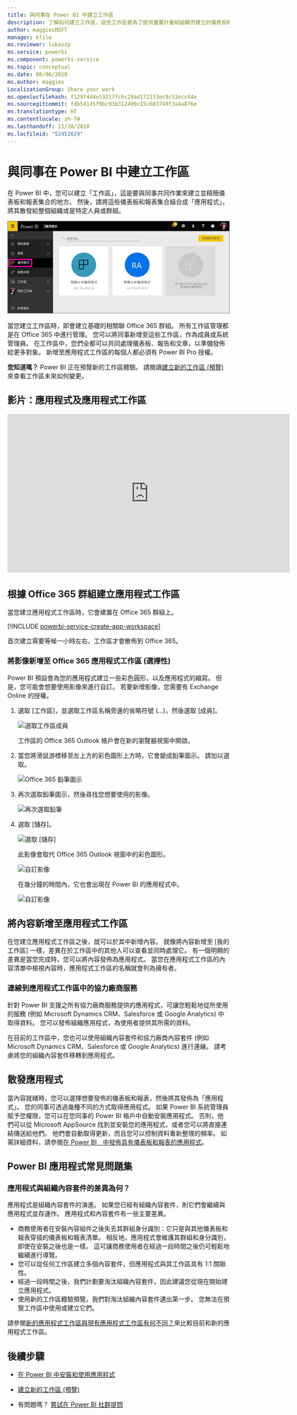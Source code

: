 ```yaml
---
title: 與同事在 Power BI 中建立工作區
description: 了解如何建立工作區，這些工作區是為了提供重要計量給組織而建立的儀表板和報告集合。
author: maggiesMSFT
manager: kfile
ms.reviewer: lukaszp
ms.service: powerbi
ms.component: powerbi-service
ms.topic: conceptual
ms.date: 08/06/2018
ms.author: maggies
LocalizationGroup: Share your work
ms.openlocfilehash: f12974d4e53217fc6c29ad172153ec9c51ecc44e
ms.sourcegitcommit: fdb54145f9bc93b312409c15c603749f3a4a876e
ms.translationtype: HT
ms.contentlocale: zh-TW
ms.lasthandoff: 11/28/2018
ms.locfileid: "52452629"
---
```

# <a name="create-workspaces-with-your-colleagues-in-power-bi"></a>與同事在 Power BI 中建立工作區

在 Power BI 中，您可以建立「工作區」，這是要與同事共同作業來建立並精簡儀表板和報表集合的地方。 然後，請將這些儀表板和報表集合組合成「應用程式」，將其散發給整個組織或是特定人員或群組。 

![Power BI 應用程式](media/service-create-workspaces/power-bi-apps-left-nav.png)

當您建立工作區時，即會建立基礎的相關聯 Office 365 群組。 所有工作區管理都是在 Office 365 中進行管理。 您可以將同事新增至這些工作區，作為成員或系統管理員。 在工作區中，您們全都可以共同處理儀表板、報告和文章，以準備發佈給更多對象。 新增至應用程式工作區的每個人都必須有 Power BI Pro 授權。 

**您知道嗎？** Power BI 正在預覽新的工作區體驗。 請閱讀[建立新的工作區 (預覽)](service-create-the-new-workspaces.md) 來查看工作區未來如何變更。 

## <a name="video-apps-and-app-workspaces"></a>影片：應用程式及應用程式工作區
<iframe width="640" height="360" src="https://www.youtube.com/embed/Ey5pyrr7Lk8?showinfo=0" frameborder="0" allowfullscreen></iframe>

## <a name="create-an-app-workspace-based-on-an-office-365-group"></a>根據 Office 365 群組建立應用程式工作區

當您建立應用程式工作區時，它會建置在 Office 365 群組上。

[!INCLUDE [powerbi-service-create-app-workspace](./includes/powerbi-service-create-app-workspace.md)]

首次建立需要等候一小時左右，工作區才會散佈到 Office 365。 

### <a name="add-an-image-to-your-office-365-app-workspace-optional"></a>將影像新增至 Office 365 應用程式工作區 (選擇性)
Power BI 預設會為您的應用程式建立一些彩色圓形，以及應用程式的縮寫。 但是，您可能會想要使用影像來進行自訂。 若要新增影像，您需要有 Exchange Online 的授權。

1. 選取 [工作區]，並選取工作區名稱旁邊的省略符號 (...)，然後選取 [成員]。 
   
     ![選取工作區成員](media/service-create-distribute-apps/power-bi-apps-workspace-members.png)
   
    工作區的 Office 365 Outlook 帳戶會在新的瀏覽器視窗中開啟。
2. 當您將滑鼠游標移至左上方的彩色圖形上方時，它會變成鉛筆圖示。 請加以選取。
   
     ![Office 365 鉛筆圖示](media/service-create-distribute-apps/power-bi-apps-workspace-edit-image.png)
3. 再次選取鉛筆圖示，然後尋找您想要使用的影像。
   
     ![再次選取鉛筆](media/service-create-distribute-apps/power-bi-apps-workspace-edit-group.png)

4. 選取 [儲存]。
   
     ![選取 [儲存]](media/service-create-distribute-apps/power-bi-apps-workspace-save-image.png)
   
    此影像會取代 Office 365 Outlook 視窗中的彩色圖形。 
   
     ![自訂影像](media/service-create-distribute-apps/power-bi-apps-workspace-image-in-office-365.png)
   
    在幾分鐘的時間內，它也會出現在 Power BI 的應用程式中。
   
     ![自訂影像](media/service-create-distribute-apps/power-bi-apps-image.png)

## <a name="add-content-to-your-app-workspace"></a>將內容新增至應用程式工作區

在您建立應用程式工作區之後，就可以於其中新增內容。 就像將內容新增至 [我的工作區] 一樣，差異在於工作區中的其他人可以查看並同時處理它。 有一個明顯的差異是當您完成時，您可以將內容發佈為應用程式。 當您在應用程式工作區的內容清單中檢視內容時，應用程式工作區的名稱就會列為擁有者。

### <a name="connect-to-third-party-services-in-app-workspaces"></a>連線到應用程式工作區中的協力廠商服務

針對 Power BI 支援之所有協力廠商服務提供的應用程式，可讓您輕鬆地從所使用的服務 (例如 Microsoft Dynamics CRM、Salesforce 或 Google Analytics) 中取得資料。 您可以發佈組織應用程式，為使用者提供其所需的資料。

在目前的工作區中，您也可以使用組織內容套件和協力廠商內容套件 (例如 Microsoft Dynamics CRM、Salesforce 或 Google Analytics) 進行連線。 請考慮將您的組織內容套件移轉到應用程式。

## <a name="distribute-an-app"></a>散發應用程式

當內容就緒時，您可以選擇想要發佈的儀表板和報表，然後將其發佈為「應用程式」。 您的同事可透過幾種不同的方式取得應用程式。 如果 Power BI 系統管理員賦予您權限，您可以在您同事的 Power BI 帳戶中自動安裝應用程式。 否則，他們可以從 Microsoft AppSource 找到並安裝您的應用程式，或者您可以將直接連結傳送給他們。 他們會自動取得更新，而且您可以控制資料重新整理的頻率。 如需詳細資料，請參閱[在 Power BI　中發佈具有儀表板和報表的應用程式](service-create-distribute-apps.md)。

## <a name="power-bi-apps-faq"></a>Power BI 應用程式常見問題集

### <a name="how-are-apps-different-from-organizational-content-packs"></a>應用程式與組織內容套件的差異為何？
應用程式是組織內容套件的演進。 如果您已經有組織內容套件，則它們會繼續與應用程式並存運作。 應用程式和內容套件有一些主要差異。 

* 商務使用者在安裝內容組件之後失去其群組身分識別︰它只是與其他儀表板和報表穿插的儀表板和報表清單。 相反地，應用程式會維護其群組和身分識別，即使在安裝之後也是一樣。 這可讓商務使用者在經過一段時間之後仍可輕鬆地繼續進行導覽。
* 您可以從任何工作區建立多個內容套件，但應用程式與其工作區具有 1:1 關聯性。 
* 經過一段時間之後，我們計劃要淘汰組織內容套件，因此建議您從現在開始建立應用程式。  
* 使用新的工作區體驗預覽，我們對淘汰組織內容套件邁出第一步。 您無法在預覽工作區中使用或建立它們。

請參閱[新的應用程式工作區與現有應用程式工作區有何不同？](service-create-the-new-workspaces.md#how-are-the-new-app-workspaces-different-from-current-app-workspaces)來比較目前和新的應用程式工作區。 

## <a name="next-steps"></a>後續步驟
* [在 Power BI 中安裝和使用應用程式](service-create-distribute-apps.md)
- [建立新的工作區 (預覽)](service-create-the-new-workspaces.md)
* 有問題嗎？ [嘗試在 Power BI 社群提問](http://community.powerbi.com/)
